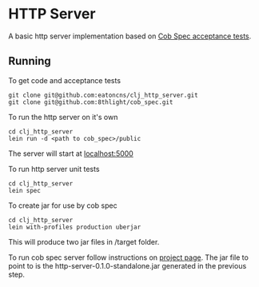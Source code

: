 # HTTP Server

A basic http server implementation based on [Cob Spec acceptance tests](https://github.com/8thlight/cob_spec).

## Running

To get code and acceptance tests

    git clone git@github.com:eatoncns/clj_http_server.git
    git clone git@github.com:8thlight/cob_spec.git

To run the http server on it's own

    cd clj_http_server
    lein run -d <path to cob_spec>/public

The server will start at [localhost:5000](http://localhost:5000)

To run http server unit tests

    cd clj_http_server
    lein spec

To create jar for use by cob spec

    cd clj_http_server
    lein with-profiles production uberjar

This will produce two jar files in /target folder.

To run cob spec server follow instructions on [project page](https://github.com/8thlight/cob_spec). The jar file to point to is the http-server-0.1.0-standalone.jar generated in the previous step.
